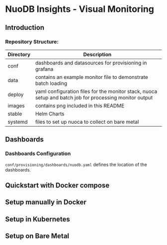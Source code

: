 # NuoDB Insights - Visual Monitoring

## Introduction

### Repository Structure:

| Directory | Description                                            |
|-----------|--------------------------------------------------------|
| conf      | dashboards and datasources for provisioning in grafana |
| data      | contains an example monitor file to demonstrate batch loading |
| deploy    | yaml configuration files for the monitor stack, nuoca setup and batch job for processing monitor output      |
| images    | contains png included in this README |
| stable    | Helm Charts |
| systemd   | files to set up nuoca to collect on bare metal |

## Dashboards

### Dashboards Configuration

`conf/provisioning/dashboards/nuodb.yaml` defines the location of the dashboards.

## Quickstart with Docker compose

## Setup manually in Docker

## Setup in Kubernetes

## Setup on Bare Metal




